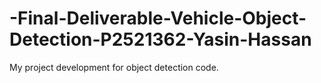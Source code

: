 # -Final-Deliverable-Vehicle-Object-Detection-P2521362-Yasin-Hassan
My project development for object detection code.
